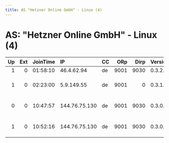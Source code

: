```yaml
---
title: AS "Hetzner Online GmbH" - Linux (4)
---
```


# AS: "Hetzner Online GmbH" - Linux (4)

|   Up |   Ext | JoinTime   | IP            | CC   |   ORp |   Dirp | Version   | Contact                      | Nickname      |   eFamMembers |
|-----:|------:|:-----------|:--------------|:-----|------:|-------:|:----------|:-----------------------------|:--------------|--------------:|
|    1 |     0 | 01:58:10   | 46.4.62.94    | de   |  9001 |   9030 | 0.3.2.9   | None                         | justaguy      |             1 |
|    1 |     0 | 02:23:00   | 5.9.149.55    | de   |  9001 |      0 | 0.3.1.9   | $ CONTACT GPG FINGERPRINT    | hacktheplanet |             1 |
|    0 |     0 | 10:47:57   | 144.76.75.130 | de   |  9001 |   9030 | 0.3.0.9   | Trenton &lt;trenton AT funso | Trenton       |             1 |
|    1 |     0 | 10:52:16   | 144.76.75.130 | de   |  9001 |   9030 | 0.3.0.9   | Trenton &lt;trenton AT funso | Trenton       |             1 |
